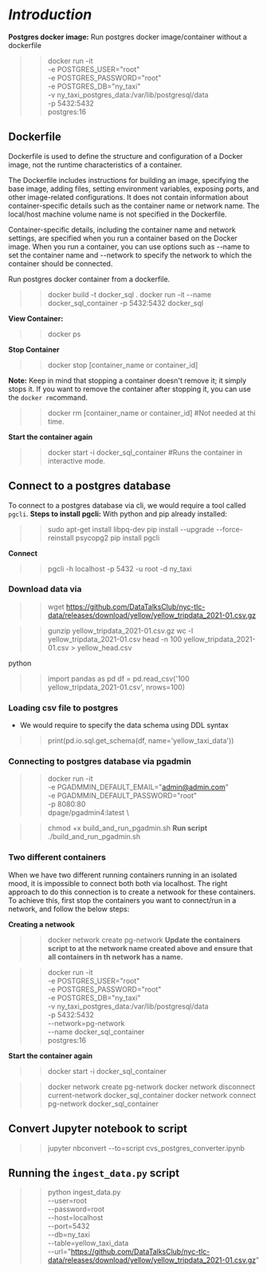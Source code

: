 # **_Introduction_**
**Postgres docker image:** Run postgres docker image/container without a dockerfile
>> docker run -it \
    -e POSTGRES_USER="root" \
    -e POSTGRES_PASSWORD="root" \
    -e POSTGRES_DB="ny_taxi" \
    -v ny_taxi_postgres_data:/var/lib/postgresql/data \
    -p 5432:5432 \
    postgres:16

## Dockerfile
Dockerfile is used to define the structure and configuration of a Docker image, not the runtime characteristics of a container.

The Dockerfile includes instructions for building an image, specifying the base image, adding files, setting environment variables, exposing ports, and other image-related configurations. It does not contain information about container-specific details such as the container name or network name.
The local/host machine volume name is not specified in the Dockerfile.

Container-specific details, including the container name and network settings, are specified when you run a container based on the Docker image. When you run a container, you can use options such as --name to set the container name and --network to specify the network to which the container should be connected.

Run postgres docker container from a dockerfile.
>> docker build -t docker_sql . <!-- #"To build the image" -->
>> docker run -it --name docker_sql_container -p 5432:5432 docker_sql

**View Container:** 
>> docker ps

**Stop Container**
>> docker stop [container_name or container_id]

**Note:** Keep in mind that stopping a container doesn't remove it; it simply stops it. If you want to remove the container after stopping it, you can use the `docker rm`command. 
>> docker rm [container_name or container_id] #Not needed at thi time.

**Start the container again**
>> docker start -i docker_sql_container #Runs the container in interactive mode.

## Connect to a postgres database
 To connect to a postgres database via cli, we would require a tool called `pgcli`.
**Steps to install pgcli:** With python and pip already installed:
>> sudo apt-get install libpq-dev
>> pip install --upgrade --force-reinstall psycopg2
>> pip install pgcli

**Connect**
>> pgcli -h localhost -p 5432 -u root -d ny_taxi

### Download data via
>> wget https://github.com/DataTalksClub/nyc-tlc-data/releases/download/yellow/yellow_tripdata_2021-01.csv.gz 

 >> gunzip yellow_tripdata_2021-01.csv.gz    <!--# To unzip the file -->
 >> wc -l  yellow_tripdata_2021-01.csv       <!--# To count the numbers of lines in the file -->
>> head -n 100 yellow_tripdata_2021-01.csv > yellow_head.csv   <!-- To get the first 100 lines of the dataset. -->

python
>> import pandas as pd
>> df = pd.read_csv('100 yellow_tripdata_2021-01.csv', nrows=100)

### Loading csv file to postgres
* We would require to specify the data schema using DDL syntax
>> print(pd.io.sql.get_schema(df, name='yellow_taxi_data'))

### Connecting to postgres database via pgadmin
>> docker run -it \
    -e PGADMMIN_DEFAULT_EMAIL="admin@admin.com" \
    -e PGADMMIN_DEFAULT_PASSWORD="root" \
    -p 8080:80 \
    dpage/pgadmin4:latest \

<!-- You can save the above script in a `.sh` file "build_and_run_pgadmin.sh", then run the below command on the terminal -->
>> chmod +x build_and_run_pgadmin.sh
 **Run script**
 >> ./build_and_run_pgadmin.sh

 ### Two different containers
When we have two different running containers running in an isolated mood, it is impossible to connect both both via localhost. The right approach to do this connection is to create a netwook for these containers.
To achieve this, first stop the containers you want to connect/run in a network, and follow the below steps:

**Creating a netwook**
>> docker network create pg-network
**Update the containers script to at the network name created above and ensure that all containers in th network has a name.**

>> docker run -it \
    -e POSTGRES_USER="root" \
    -e POSTGRES_PASSWORD="root" \
    -e POSTGRES_DB="ny_taxi" \
    -v ny_taxi_postgres_data:/var/lib/postgresql/data \
    -p 5432:5432 \
    --network=pg-network \
    --name docker_sql_container \
    postgres:16

**Start the container again**
>> docker start -i docker_sql_container

<!--     OR   CONNECT AN EXISTING CONTAINER TO A NETWORK    -->
>> docker network create pg-network <!-- Create a network -->
>> docker network disconnect current-network docker_sql_container <!-- If the container is connected to any exisitng network -->
>> docker network connect pg-network docker_sql_container <!-- docker network connect my-network existing-container -->

## Convert Jupyter notebook to script
>> jupyter nbconvert --to=script cvs_postgres_converter.ipynb

## Running the `ingest_data.py` script
>> python ingest_data.py \
    --user=root \
    --password=root \
    --host=localhost \
    --port=5432 \
    --db=ny_taxi \
    --table=yellow_taxi_data \
    --url="https://github.com/DataTalksClub/nyc-tlc-data/releases/download/yellow/yellow_tripdata_2021-01.csv.gz"